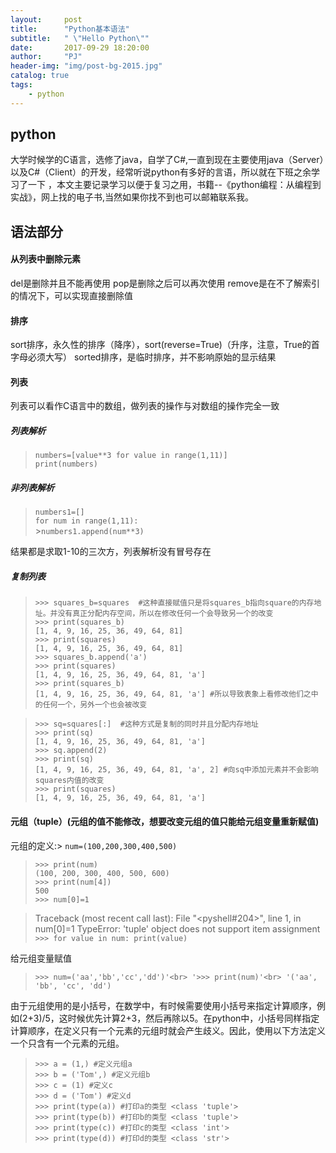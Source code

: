 ```yaml
---
layout:     post
title:      "Python基本语法"
subtitle:   " \"Hello Python\""
date:       2017-09-29 18:20:00
author:     "PJ"
header-img: "img/post-bg-2015.jpg"
catalog: true
tags:
    - python
---
```

## python
大学时候学的C语言，选修了java，自学了C#,一直到现在主要使用java（Server）以及C#（Client）的开发，经常听说python有多好的言语，所以就在下班之余学习了一下
，本文主要记录学习以便于复习之用，书籍--《python编程：从编程到实战》，网上找的电子书,当然如果你找不到也可以邮箱联系我。

## 语法部分

#### 从列表中删除元素
del是删除并且不能再使用
pop是删除之后可以再次使用
remove是在不了解索引的情况下，可以实现直接删除值

#### 排序
sort排序，永久性的排序（降序），sort(reverse=True)（升序，注意，True的首字母必须大写）
sorted排序，是临时排序，并不影响原始的显示结果

#### 列表
列表可以看作C语言中的数组，做列表的操作与对数组的操作完全一致

##### 列表解析
>`numbers=[value**3 for value in range(1,11)]`<br>
>`print(numbers)`
##### 非列表解析
>`numbers1=[]`<br>
>`for num in range(1,11):`<br>
	>`numbers1.append(num**3)`	
	
结果都是求取1-10的三次方，列表解析没有冒号存在

##### 复制列表

>`>>> squares_b=squares  #这种直接赋值只是将squares_b指向square的内存地址。并没有真正分配内存空间，所以在修改任何一个会导致另一个的改变`<br>
>`>>> print(squares_b)`<br>
>`[1, 4, 9, 16, 25, 36, 49, 64, 81]`<br>
>`>>> print(squares)`<br>
>`[1, 4, 9, 16, 25, 36, 49, 64, 81]`<br>
>`>>> squares_b.append('a')`<br>
>`>>> print(squares)`<br>
>`[1, 4, 9, 16, 25, 36, 49, 64, 81, 'a']`<br>
>`>>> print(squares_b)`<br>
>`[1, 4, 9, 16, 25, 36, 49, 64, 81, 'a'] #所以导致表象上看修改他们之中的任何一个，另外一个也会被改变`<br>


>`>>> sq=squares[:]  #这种方式是复制的同时并且分配内存地址`<br>
>`>>> print(sq)`<br>
>`[1, 4, 9, 16, 25, 36, 49, 64, 81, 'a']`<br>
>`>>> sq.append(2)`<br>
>`>>> print(sq)`<br>
>`[1, 4, 9, 16, 25, 36, 49, 64, 81, 'a', 2] #向sq中添加元素并不会影响squares内值的改变`<br>
>`>>> print(squares)`<br>
>`[1, 4, 9, 16, 25, 36, 49, 64, 81, 'a']`<br>


#### 元组（tuple）(元组的值不能修改，想要改变元组的值只能给元组变量重新赋值)

元组的定义:> `num=(100,200,300,400,500)`<br>
> `>>> print(num)`<br>
> `(100, 200, 300, 400, 500, 600)`<br>
> `>>> print(num[4])`<br>
> `500`<br>
> `>>> num[0]=1`<br>

> Traceback (most recent call last):
>  File "<pyshell#204>", line 1, in <module>
>  num[0]=1
TypeError: 'tuple' object does not support item assignment
> `>>> for value in num:
	print(value)`
	
给元组变量赋值
> `>>> num=('aa','bb','cc','dd')'<br>
> '>>> print(num)'<br>
> '('aa', 'bb', 'cc', 'dd')`<br>

由于元组使用的是小括号，在数学中，有时候需要使用小括号来指定计算顺序，例如(2+3)/5，这时候优先计算2+3，然后再除以5。在python中，小括号同样指定计算顺序，在定义只有一个元素的元组时就会产生歧义。因此，使用以下方法定义一个只含有一个元素的元组。

> `>>> a = (1,) #定义元组a `<br>
> `>>> b = ('Tom',) #定义元组b `<br>
> `>>> c = (1) #定义c `<br>
> `>>> d = ('Tom') #定义d `<br>
> `>>> print(type(a)) #打印a的类型 <class 'tuple'> `<br>
> `>>> print(type(b)) #打印b的类型 <class 'tuple'> `<br>
> `>>> print(type(c)) #打印c的类型 <class 'int'>`<br> 
> `>>> print(type(d)) #打印d的类型 <class 'str'>`<br>


